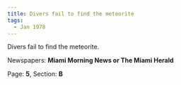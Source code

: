 ```yaml
---  
title: Divers fail to find the meteorite  
tags:  
  - Jan 1978  
---  
```

  
Divers fail to find the meteorite.  
  
Newspapers: **Miami Morning News or The Miami Herald**  
  
Page: **5**, Section: **B** 

